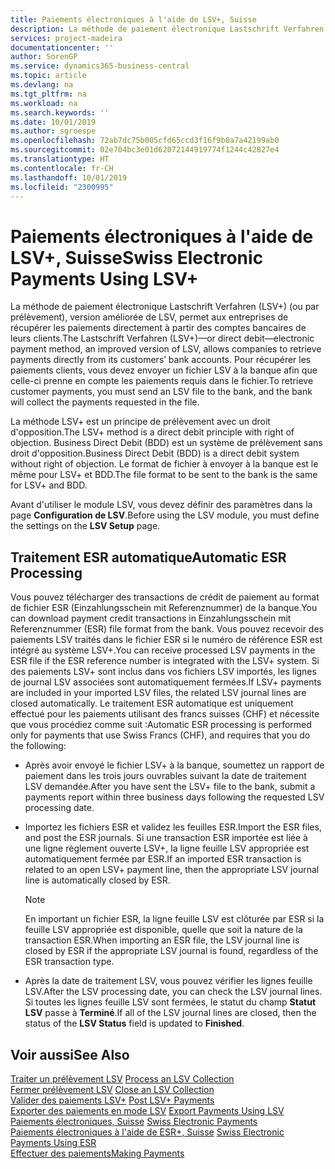```yaml
---
title: Paiements électroniques à l'aide de LSV+, Suisse
description: La méthode de paiement électronique Lastschrift Verfahren (LSV+) (ou par prélèvement), version améliorée de LSV, permet aux entreprises de récupérer les paiements directement à partir des comptes bancaires de leurs clients. Pour récupérer les paiements clients, vous devez envoyer un fichier LSV à la banque afin que celle-ci prenne en compte les paiements requis dans le fichier.
services: project-madeira
documentationcenter: ''
author: SorenGP
ms.service: dynamics365-business-central
ms.topic: article
ms.devlang: na
ms.tgt_pltfrm: na
ms.workload: na
ms.search.keywords: ''
ms.date: 10/01/2019
ms.author: sgroespe
ms.openlocfilehash: 72ab7dc75b005cfd65ccd3f16f9b0a7a42199ab0
ms.sourcegitcommit: 02e704bc3e01d62072144919774f1244c42827e4
ms.translationtype: HT
ms.contentlocale: fr-CH
ms.lasthandoff: 10/01/2019
ms.locfileid: "2300995"
---
```

# <a name="swiss-electronic-payments-using-lsv"></a><span data-ttu-id="f59dd-104">Paiements électroniques à l'aide de LSV+, Suisse</span><span class="sxs-lookup"><span data-stu-id="f59dd-104">Swiss Electronic Payments Using LSV+</span></span>
<span data-ttu-id="f59dd-105">La méthode de paiement électronique Lastschrift Verfahren (LSV+) (ou par prélèvement), version améliorée de LSV, permet aux entreprises de récupérer les paiements directement à partir des comptes bancaires de leurs clients.</span><span class="sxs-lookup"><span data-stu-id="f59dd-105">The Lastschrift Verfahren (LSV+)—or direct debit—electronic payment method, an improved version of LSV, allows companies to retrieve payments directly from its customers’ bank accounts.</span></span> <span data-ttu-id="f59dd-106">Pour récupérer les paiements clients, vous devez envoyer un fichier LSV à la banque afin que celle-ci prenne en compte les paiements requis dans le fichier.</span><span class="sxs-lookup"><span data-stu-id="f59dd-106">To retrieve customer payments, you must send an LSV file to the bank, and the bank will collect the payments requested in the file.</span></span>  

<span data-ttu-id="f59dd-107">La méthode LSV+ est un principe de prélèvement avec un droit d'opposition.</span><span class="sxs-lookup"><span data-stu-id="f59dd-107">The LSV+ method is a direct debit principle with right of objection.</span></span> <span data-ttu-id="f59dd-108">Business Direct Debit (BDD) est un système de prélèvement sans droit d'opposition.</span><span class="sxs-lookup"><span data-stu-id="f59dd-108">Business Direct Debit (BDD) is a direct debit system without right of objection.</span></span> <span data-ttu-id="f59dd-109">Le format de fichier à envoyer à la banque est le même pour LSV+ et BDD.</span><span class="sxs-lookup"><span data-stu-id="f59dd-109">The file format to be sent to the bank is the same for LSV+ and BDD.</span></span>  

<span data-ttu-id="f59dd-110">Avant d'utiliser le module LSV, vous devez définir des paramètres dans la page **Configuration de LSV**.</span><span class="sxs-lookup"><span data-stu-id="f59dd-110">Before using the LSV module, you must define the settings on the **LSV Setup** page.</span></span>

## <a name="automatic-esr-processing"></a><span data-ttu-id="f59dd-111">Traitement ESR automatique</span><span class="sxs-lookup"><span data-stu-id="f59dd-111">Automatic ESR Processing</span></span>  
<span data-ttu-id="f59dd-112">Vous pouvez télécharger des transactions de crédit de paiement au format de fichier ESR (Einzahlungsschein mit Referenznummer) de la banque.</span><span class="sxs-lookup"><span data-stu-id="f59dd-112">You can download payment credit transactions in Einzahlungsschein mit Referenznummer (ESR) file format from the bank.</span></span> <span data-ttu-id="f59dd-113">Vous pouvez recevoir des paiements LSV traités dans le fichier ESR si le numéro de référence ESR est intégré au système LSV+.</span><span class="sxs-lookup"><span data-stu-id="f59dd-113">You can receive processed LSV payments in the ESR file if the ESR reference number is integrated with the LSV+ system.</span></span> <span data-ttu-id="f59dd-114">Si des paiements LSV+ sont inclus dans vos fichiers LSV importés, les lignes de journal LSV associées sont automatiquement fermées.</span><span class="sxs-lookup"><span data-stu-id="f59dd-114">If LSV+ payments are included in your imported LSV files, the related LSV journal lines are closed automatically.</span></span> <span data-ttu-id="f59dd-115">Le traitement ESR automatique est uniquement effectué pour les paiements utilisant des francs suisses (CHF) et nécessite que vous procédiez comme suit :</span><span class="sxs-lookup"><span data-stu-id="f59dd-115">Automatic ESR processing is performed only for payments that use Swiss Francs (CHF), and requires that you do the following:</span></span>  

- <span data-ttu-id="f59dd-116">Après avoir envoyé le fichier LSV+ à la banque, soumettez un rapport de paiement dans les trois jours ouvrables suivant la date de traitement LSV demandée.</span><span class="sxs-lookup"><span data-stu-id="f59dd-116">After you have sent the LSV+ file to the bank, submit a payments report within three business days following the requested LSV processing date.</span></span>  

- <span data-ttu-id="f59dd-117">Importez les fichiers ESR et validez les feuilles ESR.</span><span class="sxs-lookup"><span data-stu-id="f59dd-117">Import the ESR files, and post the ESR journals.</span></span> <span data-ttu-id="f59dd-118">Si une transaction ESR importée est liée à une ligne règlement ouverte LSV+, la ligne feuille LSV appropriée est automatiquement fermée par ESR.</span><span class="sxs-lookup"><span data-stu-id="f59dd-118">If an imported ESR transaction is related to an open LSV+ payment line, then the appropriate LSV journal line is automatically closed by ESR.</span></span>  

    > [!NOTE]  
    >  <span data-ttu-id="f59dd-119">En important un fichier ESR, la ligne feuille LSV est clôturée par ESR si la feuille LSV appropriée est disponible, quelle que soit la nature de la transaction ESR.</span><span class="sxs-lookup"><span data-stu-id="f59dd-119">When importing an ESR file, the LSV journal line is closed by ESR if the appropriate LSV journal is found, regardless of the ESR transaction type.</span></span>  

- <span data-ttu-id="f59dd-120">Après la date de traitement LSV, vous pouvez vérifier les lignes feuille LSV.</span><span class="sxs-lookup"><span data-stu-id="f59dd-120">After the LSV processing date, you can check the LSV journal lines.</span></span> <span data-ttu-id="f59dd-121">Si toutes les lignes feuille LSV sont fermées, le statut du champ **Statut LSV** passe à **Terminé**.</span><span class="sxs-lookup"><span data-stu-id="f59dd-121">If all of the LSV journal lines are closed, then the status of the **LSV Status** field is updated to  **Finished**.</span></span>  

## <a name="see-also"></a><span data-ttu-id="f59dd-122">Voir aussi</span><span class="sxs-lookup"><span data-stu-id="f59dd-122">See Also</span></span>  
 <span data-ttu-id="f59dd-123">[Traiter un prélèvement LSV](how-to-process-an-lsv-collection.md) </span><span class="sxs-lookup"><span data-stu-id="f59dd-123">[Process an LSV Collection](how-to-process-an-lsv-collection.md) </span></span>  
 <span data-ttu-id="f59dd-124">[Fermer prélèvement LSV](how-to-close-an-lsv-collection.md) </span><span class="sxs-lookup"><span data-stu-id="f59dd-124">[Close an LSV Collection](how-to-close-an-lsv-collection.md) </span></span>  
 <span data-ttu-id="f59dd-125">[Valider des paiements LSV+](how-to-post-lsv-payments.md) </span><span class="sxs-lookup"><span data-stu-id="f59dd-125">[Post LSV+ Payments](how-to-post-lsv-payments.md) </span></span>  
 <span data-ttu-id="f59dd-126">[Exporter des paiements en mode LSV](how-to-export-payments-using-lsv.md) </span><span class="sxs-lookup"><span data-stu-id="f59dd-126">[Export Payments Using LSV](how-to-export-payments-using-lsv.md) </span></span>  
 <span data-ttu-id="f59dd-127">[Paiements électroniques, Suisse](swiss-electronic-payments.md) </span><span class="sxs-lookup"><span data-stu-id="f59dd-127">[Swiss Electronic Payments](swiss-electronic-payments.md) </span></span>  
 <span data-ttu-id="f59dd-128">[Paiements électroniques à l'aide de ESR+, Suisse](swiss-electronic-payments-using-esr.md) </span><span class="sxs-lookup"><span data-stu-id="f59dd-128">[Swiss Electronic Payments Using ESR](swiss-electronic-payments-using-esr.md) </span></span>  
 [<span data-ttu-id="f59dd-129">Effectuer des paiements</span><span class="sxs-lookup"><span data-stu-id="f59dd-129">Making Payments</span></span>](../../payables-make-payments.md)
